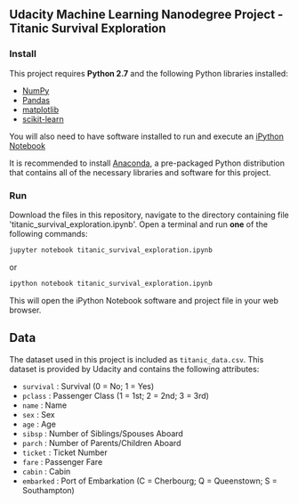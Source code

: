 ## Udacity Machine Learning Nanodegree Project - Titanic Survival Exploration

### Install

This project requires **Python 2.7** and the following Python libraries installed:

- [NumPy](http://www.numpy.org/)
- [Pandas](http://pandas.pydata.org)
- [matplotlib](http://matplotlib.org/)
- [scikit-learn](http://scikit-learn.org/stable/)

You will also need to have software installed to run and execute an [iPython Notebook](http://ipython.org/notebook.html)

It is recommended to install [Anaconda](https://www.continuum.io/downloads), a pre-packaged Python distribution that contains all of the necessary libraries and software for this project.

### Run

Download the files in this repository, navigate to the directory containing file 'titanic_survival_exploration.ipynb'. Open a terminal and run **one** of the following commands:

```bash
jupyter notebook titanic_survival_exploration.ipynb
```
or
```bash
ipython notebook titanic_survival_exploration.ipynb
```

This will open the iPython Notebook software and project file in your web browser.

## Data

The dataset used in this project is included as `titanic_data.csv`. This dataset is provided by Udacity and contains the following attributes:

- `survival` : Survival (0 = No; 1 = Yes)
- `pclass` : Passenger Class (1 = 1st; 2 = 2nd; 3 = 3rd)
- `name` : Name
- `sex` : Sex
- `age` : Age
- `sibsp` : Number of Siblings/Spouses Aboard
- `parch` : Number of Parents/Children Aboard
- `ticket` : Ticket Number
- `fare` : Passenger Fare
- `cabin` : Cabin
- `embarked` : Port of Embarkation (C = Cherbourg; Q = Queenstown; S = Southampton)
